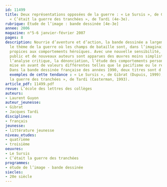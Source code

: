 ```yaml
---
id: 11499
title: Deux représentations opposées de la guerre : « Le Sursis », de Gibrat, et
  « C’était la guerre des tranchées », de Tardi (4e-3e).
rubrique: Étude de l’image : bande dessinée [4e-3e]
annee: 2006
magazine: n°5-6 janvier-février 2007
pages: 8
description: Nourrie d’aventure et d’action, la bande dessinée a largement utilisé
  le thème de la guerre où les champs de bataille sont, dans l’imaginaire collectif,
  propices aux comportements héroïques. Avec une nouvelle sensibilité, un nouveau
  public et de nouveaux auteurs sont apparues des œuvres moins simplistes privilégiant
  l’analyse critique, la dénonciation, l’étude des comportements personnels et la
  mise en avant de valeurs différentes telles que le pacifisme ou le refus de l’arbitraire.
  Dans la bande dessinée française des années 1990, deux titres sont d’excellents
  exemples de cette tendance : « Le Sursis », de Gibrat (Dupuis, 1999), et « C’était
  la guerre des tranchées », de Tardi (Casterman, 1993).
article_pdf: 11499.pdf
revue: L’école des lettres des collèges
auteurs:
- Laurent Guyon
auteur_jeunesse:
- Gibrat
- Jacques Tardi
disciplines:
- français
jeunesse:
- littérature jeunesse
niveau_etudes:
- quatrième
- troisième
oeuvres:
- Le Sursis
- C’était la guerre des tranchées
programmes:
- étude de l’image - bande dessinée
siecles:
- 20e siècle
---
```

